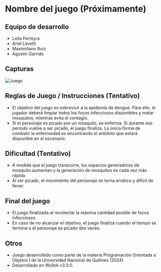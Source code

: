 # Nombre del juego (Próximamente)

## Equipo de desarrollo

- Leila Ferreyra
- Ariel Levetti
- Maximiliano Ruiz
- Agustín Garrido

## Capturas

![Juego](https://drive.google.com/file/d/1oJUcKfNKrWXIWRo6dL8mxc3Vk1CwIkSJ/view?usp=sharing)

## Reglas de Juego / Instrucciones (Tentativo)

- El objetivo del juego es sobrevivir a la epidemia de dengue. Para ello, el jugador deberá limpiar todos los focos infecciosos disponibles y matar mosquitos, mientras evita el contagio.
- Si el personaje es picado por un mosquito, se enferma. Si durante ese período vuelve a ser picado, el juego finaliza. La única forma de combatir la enfermedad es encontrando el antídoto que estará disponible en el escenario.

## Dificultad (Tentativo)

- A medida que el juego transcurre, los espacios generadores de mosquito aumentan y la generación de mosquitos es cada vez más rápida.
- Al ser picado, el movimiento del personaje se torna errático y difícil de llevar.

## Final del juego

- El juego finalizada al recolectar la máxima cantidad posible de focos infecciosos.
- En caso de no alcanzar el objetivo, el juego finaliza cuando el tiempo se termina o el personaje es picado dos veces.

## Otros

- Juego desarrollado como parte de la materia Programación Orientada a Objetos I de la Universidad Nacional de Quilmes (2024).
- Desarrollado en Wollok v3.0.0.